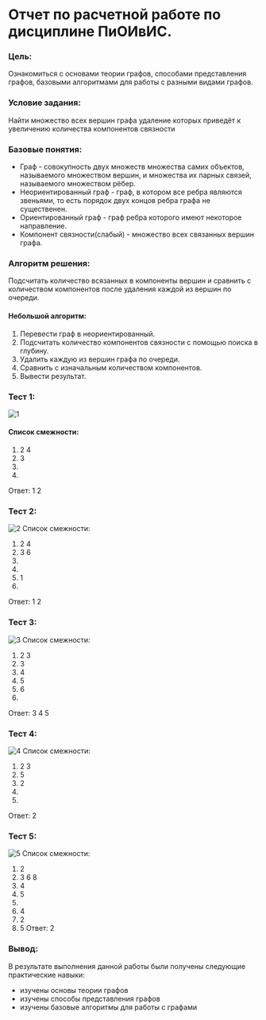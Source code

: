 # Отчет по расчетной работе по дисциплине ПиОИвИС.

### Цель:
Ознакомиться с основами теории графов, способами представления графов, базовыми алгоритмами для работы с разными видами графов.
### Условие задания:
Найти множество всех вершин графа удаление которых приведёт к увеличению количества компонентов связности
### Базовые понятия:
- Граф - совокупность двух множеств множества самих объектов, называемого множеством вершин, и множества их парных связей, называемого множеством рёбер.
- Неориентированный граф - граф, в котором все ребра являются звеньями, то есть порядок двух концов ребра графа не существенен.
- Ориентированный граф - граф ребра которого имеют некоторое направление. 
- Компонент связности(слабый) - множество всех связанных вершин графа.

### Алгоритм решения:
Подсчитать количество всязанных в компоненты вершин и сравнить с количеством компонентов после удаления каждой из вершин по очереди.

#### Небольшой алгоритм:
1. Перевести граф в неориентированный.
2. Подсчитать количество компонентов связности с помощью поиска в глубину.
3. Удалить каждую из вершин графа по очереди.
4. Сравнить с изначальным количеством компонентов.
5. Вывести результат.

### Тест 1:
![1](https://github.com/user-attachments/assets/6e96d451-7838-4395-b237-6987d439a249)
#### Список смежности:
1. 2 4
2. 3
3.
4.
Ответ: 1 2

### Тест 2:
![2](https://github.com/user-attachments/assets/40cec77d-7219-4e10-bbc8-13c3741435f6)
Список смежности:
1. 2 4
2. 3 6
3.
4.
5. 1
6. 
Ответ: 1 2

### Тест 3:
![3](https://github.com/user-attachments/assets/afbc81ba-dcd0-4593-8eb7-65aa34a291f8)
Список смежности:
1. 2 3
2. 3
3. 4
4. 5
5. 6
6.
Ответ: 3 4 5

### Тест 4:
![4](https://github.com/user-attachments/assets/5b0ecfae-3def-4574-89cf-a1e8bde694ba)
Список смежности:
1. 2 3
2. 5
3. 2
4.
5.
Ответ: 2

### Тест 5:
![5](https://github.com/user-attachments/assets/4c3674a4-9bdf-49c1-89d6-beb5a2e8d9d4)
Список смежности:
1. 2
2. 3 6 8
3. 4
4. 5
5.
6. 4
7. 2
8. 5 
Ответ: 2

### Вывод:
В результате выполнения данной работы были получены следующие практические навыки:
- изучены основы теории графов
- изучены способы представления графов
- изучены базовые алгоритмы для работы с графами
